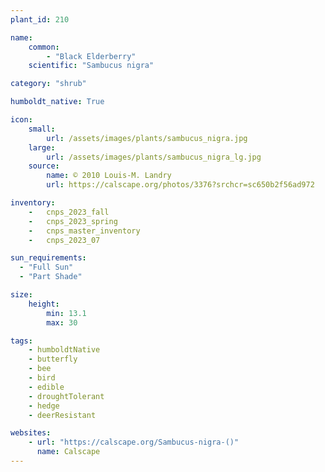 ```yaml
---
plant_id: 210 

name: 
    common: 
        - "Black Elderberry"  
    scientific: "Sambucus nigra"  

category: "shrub"

humboldt_native: True

icon: 
    small: 
        url: /assets/images/plants/sambucus_nigra.jpg 
    large: 
        url: /assets/images/plants/sambucus_nigra_lg.jpg 
    source: 
        name: © 2010 Louis-M. Landry 
        url: https://calscape.org/photos/3376?srchcr=sc650b2f56ad972 

inventory: 
    -   cnps_2023_fall
    -   cnps_2023_spring
    -   cnps_master_inventory
    -   cnps_2023_07 

sun_requirements:
  - "Full Sun"
  - "Part Shade"

size:
    height: 
        min: 13.1 
        max: 30

tags:
    - humboldtNative 
    - butterfly
    - bee
    - bird
    - edible
    - droughtTolerant
    - hedge
    - deerResistant

websites: 
    - url: "https://calscape.org/Sambucus-nigra-()"
      name: Calscape
---
```








